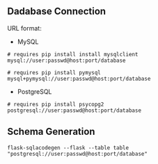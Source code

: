 ## Dadabase Connection

URL format:
- MySQL
```
# requires pip install install mysqlclient
mysql://user:passwd@host:port/database

# requires pip install pymysql
mysql+pymysql://user:passwd@host:port/database
```

- PostgreSQL
```
# requires pip install psycopg2
postgresql://user:passwd@host:port/database
```

## Schema Generation

```
flask-sqlacodegen --flask --table table "postgresql://user:passwd@host:port/database"
```
<!--stackedit_data:
eyJoaXN0b3J5IjpbLTEzMzQ1MzU1NDJdfQ==
-->